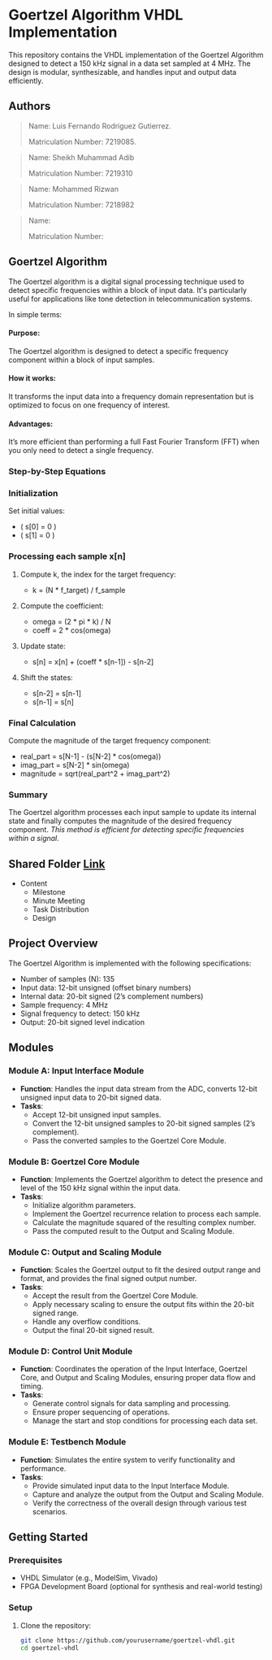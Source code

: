 # Goertzel Algorithm VHDL Implementation

This repository contains the VHDL implementation of the Goertzel Algorithm designed to detect a 150 kHz signal in a data set sampled at 4 MHz. The design is modular, synthesizable, and handles input and output data efficiently.

## Authors
> Name: Luis Fernando Rodriguez Gutierrez.
> 
> Matriculation Number: 7219085.

> Name: Sheikh Muhammad Adib
>
> Matriculation Number: 7219310

> Name: Mohammed Rizwan
>
> Matriculation Number: 7218982

> Name:
>
> Matriculation Number:

## Goertzel Algorithm
The Goertzel algorithm is a digital signal processing technique used to detect specific frequencies within a block of input data. It's particularly useful for applications like tone detection in telecommunication systems.

In simple terms:

#### Purpose: 
The Goertzel algorithm is designed to detect a specific frequency component within a block of input samples.
#### How it works: 
It transforms the input data into a frequency domain representation but is optimized to focus on one frequency of interest.
#### Advantages: 
It’s more efficient than performing a full Fast Fourier Transform (FFT) when you only need to detect a single frequency.

### Step-by-Step Equations

### Initialization
Set initial values:
- \( s[0] = 0 \)
- \( s[1] = 0 \)

### Processing each sample x[n]
1. Compute k, the index for the target frequency:
   - k = (N * f_target) / f_sample

2. Compute the coefficient:
   - omega = (2 * pi * k) / N
   - coeff = 2 * cos(omega)

3. Update state:
   - s[n] = x[n] + (coeff * s[n-1]) - s[n-2]

4. Shift the states:
   - s[n-2] = s[n-1]
   - s[n-1] = s[n]

### Final Calculation
Compute the magnitude of the target frequency component:
- real_part = s[N-1] - (s[N-2] * cos(omega))
- imag_part = s[N-2] * sin(omega)
- magnitude = sqrt(real_part^2 + imag_part^2)

### Summary
The Goertzel algorithm processes each input sample to update its internal state and finally computes the magnitude of the desired frequency component. *This method is efficient for detecting specific frequencies within a signal.*

## Shared Folder [Link](https://fhdoprod.sharepoint.com/:f:/r/sites/Stud-Microelectronic/Shared%20Documents/General?csf=1&web=1&e=UawF4C)
- Content
  - Milestone
  - Minute Meeting
  - Task Distribution
  - Design

## Project Overview

The Goertzel Algorithm is implemented with the following specifications:
- Number of samples (N): 135
- Input data: 12-bit unsigned (offset binary numbers)
- Internal data: 20-bit signed (2’s complement numbers)
- Sample frequency: 4 MHz
- Signal frequency to detect: 150 kHz
- Output: 20-bit signed level indication

## Modules

### Module A: Input Interface Module
- **Function**: Handles the input data stream from the ADC, converts 12-bit unsigned input data to 20-bit signed data.
- **Tasks**:
  - Accept 12-bit unsigned input samples.
  - Convert the 12-bit unsigned samples to 20-bit signed samples (2’s complement).
  - Pass the converted samples to the Goertzel Core Module.

### Module B: Goertzel Core Module
- **Function**: Implements the Goertzel algorithm to detect the presence and level of the 150 kHz signal within the input data.
- **Tasks**:
  - Initialize algorithm parameters.
  - Implement the Goertzel recurrence relation to process each sample.
  - Calculate the magnitude squared of the resulting complex number.
  - Pass the computed result to the Output and Scaling Module.

### Module C: Output and Scaling Module
- **Function**: Scales the Goertzel output to fit the desired output range and format, and provides the final signed output number.
- **Tasks**:
  - Accept the result from the Goertzel Core Module.
  - Apply necessary scaling to ensure the output fits within the 20-bit signed range.
  - Handle any overflow conditions.
  - Output the final 20-bit signed result.

### Module D: Control Unit Module
- **Function**: Coordinates the operation of the Input Interface, Goertzel Core, and Output and Scaling Modules, ensuring proper data flow and timing.
- **Tasks**:
  - Generate control signals for data sampling and processing.
  - Ensure proper sequencing of operations.
  - Manage the start and stop conditions for processing each data set.

### Module E: Testbench Module
- **Function**: Simulates the entire system to verify functionality and performance.
- **Tasks**:
  - Provide simulated input data to the Input Interface Module.
  - Capture and analyze the output from the Output and Scaling Module.
  - Verify the correctness of the overall design through various test scenarios.

## Getting Started

### Prerequisites
- VHDL Simulator (e.g., ModelSim, Vivado)
- FPGA Development Board (optional for synthesis and real-world testing)

### Setup
1. Clone the repository:
   ```bash
   git clone https://github.com/yourusername/goertzel-vhdl.git
   cd goertzel-vhdl
